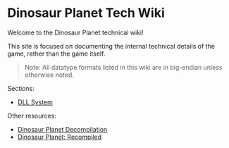 # Dinosaur Planet Tech Wiki

Welcome to the Dinosaur Planet technical wiki!

This site is focused on documenting the internal technical details of the game, rather than the game itself.

> Note: All datatype formats listed in this wiki are in big-endian unless otherwise noted.

Sections:

- [DLL System](dlls/)

Other resources:

- [Dinosaur Planet Decompilation](https://github.com/zestydevy/dinosaur-planet)
- [Dinosaur Planet: Recompiled](https://github.com/Francessco121/dino-recomp)
